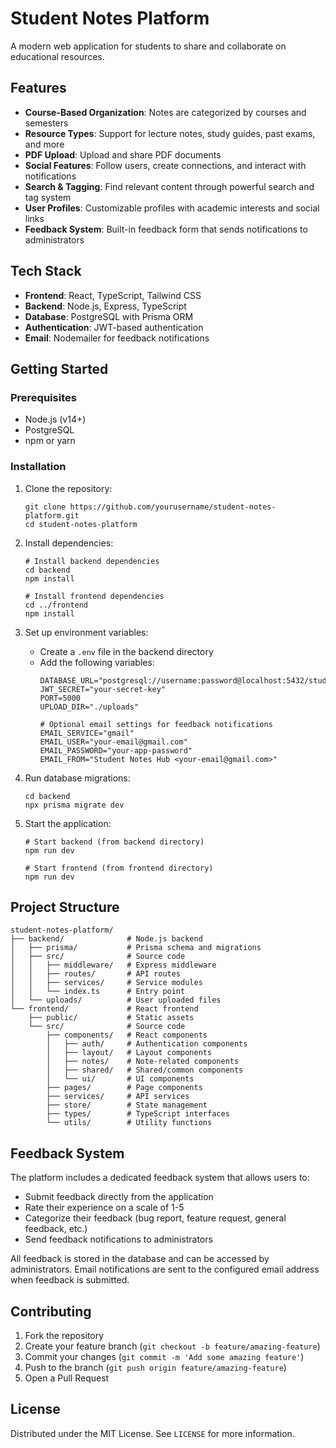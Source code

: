 # Student Notes Platform

A modern web application for students to share and collaborate on educational resources.

## Features

- **Course-Based Organization**: Notes are categorized by courses and semesters
- **Resource Types**: Support for lecture notes, study guides, past exams, and more
- **PDF Upload**: Upload and share PDF documents
- **Social Features**: Follow users, create connections, and interact with notifications
- **Search & Tagging**: Find relevant content through powerful search and tag system
- **User Profiles**: Customizable profiles with academic interests and social links
- **Feedback System**: Built-in feedback form that sends notifications to administrators

## Tech Stack

- **Frontend**: React, TypeScript, Tailwind CSS
- **Backend**: Node.js, Express, TypeScript
- **Database**: PostgreSQL with Prisma ORM
- **Authentication**: JWT-based authentication
- **Email**: Nodemailer for feedback notifications

## Getting Started

### Prerequisites

- Node.js (v14+)
- PostgreSQL
- npm or yarn

### Installation

1. Clone the repository:
   ```
   git clone https://github.com/yourusername/student-notes-platform.git
   cd student-notes-platform
   ```

2. Install dependencies:
   ```
   # Install backend dependencies
   cd backend
   npm install

   # Install frontend dependencies
   cd ../frontend
   npm install
   ```

3. Set up environment variables:
   - Create a `.env` file in the backend directory
   - Add the following variables:
     ```
     DATABASE_URL="postgresql://username:password@localhost:5432/student_notes_db"
     JWT_SECRET="your-secret-key"
     PORT=5000
     UPLOAD_DIR="./uploads"
     
     # Optional email settings for feedback notifications
     EMAIL_SERVICE="gmail"
     EMAIL_USER="your-email@gmail.com"
     EMAIL_PASSWORD="your-app-password"
     EMAIL_FROM="Student Notes Hub <your-email@gmail.com>"
     ```

4. Run database migrations:
   ```
   cd backend
   npx prisma migrate dev
   ```

5. Start the application:
   ```
   # Start backend (from backend directory)
   npm run dev

   # Start frontend (from frontend directory)
   npm run dev
   ```

## Project Structure

```
student-notes-platform/
├── backend/              # Node.js backend
│   ├── prisma/           # Prisma schema and migrations
│   ├── src/              # Source code
│   │   ├── middleware/   # Express middleware
│   │   ├── routes/       # API routes
│   │   ├── services/     # Service modules
│   │   └── index.ts      # Entry point
│   └── uploads/          # User uploaded files
└── frontend/             # React frontend
    ├── public/           # Static assets
    └── src/              # Source code
        ├── components/   # React components
        │   ├── auth/     # Authentication components
        │   ├── layout/   # Layout components
        │   ├── notes/    # Note-related components
        │   ├── shared/   # Shared/common components
        │   └── ui/       # UI components
        ├── pages/        # Page components
        ├── services/     # API services
        ├── store/        # State management
        ├── types/        # TypeScript interfaces
        └── utils/        # Utility functions
```

## Feedback System

The platform includes a dedicated feedback system that allows users to:

- Submit feedback directly from the application
- Rate their experience on a scale of 1-5
- Categorize their feedback (bug report, feature request, general feedback, etc.)
- Send feedback notifications to administrators

All feedback is stored in the database and can be accessed by administrators. Email notifications are sent to the configured email address when feedback is submitted.

## Contributing

1. Fork the repository
2. Create your feature branch (`git checkout -b feature/amazing-feature`)
3. Commit your changes (`git commit -m 'Add some amazing feature'`)
4. Push to the branch (`git push origin feature/amazing-feature`)
5. Open a Pull Request

## License

Distributed under the MIT License. See `LICENSE` for more information. 